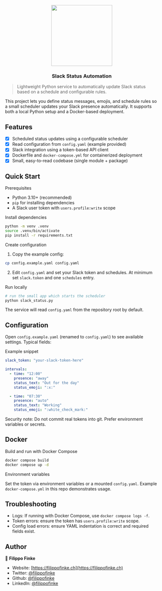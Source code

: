 <div align="center">
  <a href="https://github.com/filippofinke/BashNVR">
    <img width="200px" src="https://github.com/user-attachments/assets/2b68e61e-419e-4433-a825-f4b9305f381e">
  </a>
  <h3 align="center">Slack Status Automation</h3>
</div>

> Lightweight Python service to automatically update Slack status based on a schedule and configurable rules.

This project lets you define status messages, emojis, and schedule rules so a small scheduler updates your Slack presence automatically. It supports both a local Python setup and a Docker-based deployment.

## Features

- [x] Scheduled status updates using a configurable scheduler
- [x] Read configuration from `config.yaml` (example provided)
- [x] Slack integration using a token-based API client
- [x] Dockerfile and `docker-compose.yml` for containerized deployment
- [x] Small, easy-to-read codebase (single module + package)

## Quick Start

Prerequisites

- Python 3.10+ (recommended)
- `pip` for installing dependencies
- A Slack user token with `users.profile:write` scope

Install dependencies

```bash
python -m venv .venv
source .venv/bin/activate
pip install -r requirements.txt
```

Create configuration

1. Copy the example config:

```bash
cp config.example.yaml config.yaml
```

2. Edit `config.yaml` and set your Slack token and schedules. At minimum set `slack.token` and one `schedules` entry.

Run locally

```bash
# run the small app which starts the scheduler
python slack_status.py
```

The service will read `config.yaml` from the repository root by default.

## Configuration

Open `config.example.yaml` (renamed to `config.yaml`) to see available settings. Typical fields:

Example snippet

```yaml
slack_token: "your-slack-token-here"

intervals:
  - time: "12:00"
    presence: "away"
    status_text: "Out for the day"
    status_emoji: ":x:"

  - time: "07:30"
    presence: "auto"
    status_text: "Working"
    status_emoji: ":white_check_mark:"
```

Security note: Do not commit real tokens into git. Prefer environment variables or secrets.

## Docker

Build and run with Docker Compose

```bash
docker compose build
docker compose up -d
```

Environment variables

Set the token via environment variables or a mounted `config.yaml`. Example `docker-compose.yml` in this repo demonstrates usage.

## Troubleshooting

- Logs: If running with Docker Compose, use `docker compose logs -f`.
- Token errors: ensure the token has `users.profile:write` scope.
- Config load errors: ensure YAML indentation is correct and required fields exist.

## Author

👤 **Filippo Finke**

- Website: [https://filippofinke.ch](https://filippofinke.ch)
- Twitter: [@filippofinke](https://twitter.com/filippofinke)
- Github: [@filippofinke](https://github.com/filippofinke)
- LinkedIn: [@filippofinke](https://linkedin.com/in/filippofinke)
